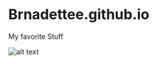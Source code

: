 # Brnadettee.github.io 

My favorite Stuff

![alt text](https://joyfoodsunshine.com/wp-content/uploads/2020/06/homemade-chocolate-ice-cream-recipe-7.jpg)
